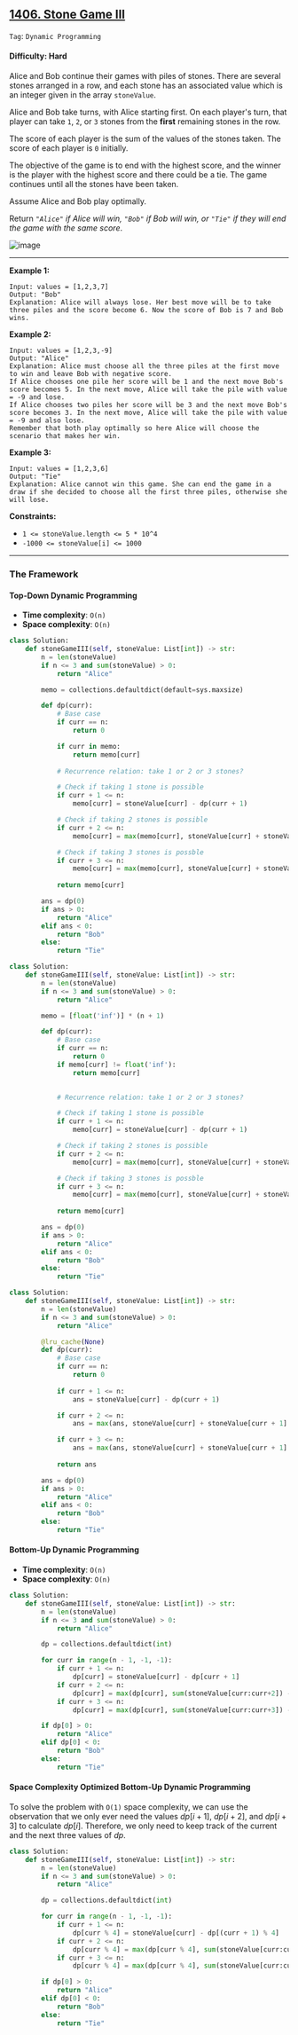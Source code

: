 ## [1406. Stone Game III](https://leetcode.com/problems/stone-game-iii)

```Tag```: ```Dynamic Programming```

#### Difficulty: Hard

Alice and Bob continue their games with piles of stones. There are several stones arranged in a row, and each stone has an associated value which is an integer given in the array ```stoneValue```.

Alice and Bob take turns, with Alice starting first. On each player's turn, that player can take ```1```, ```2```, or ```3``` stones from the __first__ remaining stones in the row.

The score of each player is the sum of the values of the stones taken. The score of each player is ```0``` initially.

The objective of the game is to end with the highest score, and the winner is the player with the highest score and there could be a tie. The game continues until all the stones have been taken.

Assume Alice and Bob play optimally.

Return _```"Alice"``` if Alice will win, ```"Bob"``` if Bob will win, or ```"Tie"``` if they will end the game with the same score_.

![image](https://github.com/quananhle/Python/assets/35042430/943e9beb-7b14-4aa2-bf3d-2406abda55e1)

---

__Example 1:__
```
Input: values = [1,2,3,7]
Output: "Bob"
Explanation: Alice will always lose. Her best move will be to take three piles and the score become 6. Now the score of Bob is 7 and Bob wins.
```

__Example 2:__
```
Input: values = [1,2,3,-9]
Output: "Alice"
Explanation: Alice must choose all the three piles at the first move to win and leave Bob with negative score.
If Alice chooses one pile her score will be 1 and the next move Bob's score becomes 5. In the next move, Alice will take the pile with value = -9 and lose.
If Alice chooses two piles her score will be 3 and the next move Bob's score becomes 3. In the next move, Alice will take the pile with value = -9 and also lose.
Remember that both play optimally so here Alice will choose the scenario that makes her win.
```

__Example 3:__
```
Input: values = [1,2,3,6]
Output: "Tie"
Explanation: Alice cannot win this game. She can end the game in a draw if she decided to choose all the first three piles, otherwise she will lose.
```

__Constraints:__

- ```1 <= stoneValue.length <= 5 * 10^4```
- ```-1000 <= stoneValue[i] <= 1000```

---

### The Framework

#### Top-Down Dynamic Programming

- __Time complexity__: ```O(n)```
- __Space complexity__: ```O(n)```

```Python
class Solution:
    def stoneGameIII(self, stoneValue: List[int]) -> str:
        n = len(stoneValue)
        if n <= 3 and sum(stoneValue) > 0:
            return "Alice"

        memo = collections.defaultdict(default=sys.maxsize)

        def dp(curr):
            # Base case
            if curr == n:
                return 0

            if curr in memo:
                return memo[curr]
            
            # Recurrence relation: take 1 or 2 or 3 stones?

            # Check if taking 1 stone is possible
            if curr + 1 <= n:
                memo[curr] = stoneValue[curr] - dp(curr + 1)

            # Check if taking 2 stones is possible 
            if curr + 2 <= n:
                memo[curr] = max(memo[curr], stoneValue[curr] + stoneValue[curr + 1] - dp(curr + 2))

            # Check if taking 3 stones is possble
            if curr + 3 <= n:
                memo[curr] = max(memo[curr], stoneValue[curr] + stoneValue[curr + 1] + stoneValue[curr + 2] - dp(curr + 3))
            
            return memo[curr]

        ans = dp(0)
        if ans > 0:
            return "Alice"
        elif ans < 0:
            return "Bob"
        else:
            return "Tie"
```

```Python
class Solution:
    def stoneGameIII(self, stoneValue: List[int]) -> str:
        n = len(stoneValue)
        if n <= 3 and sum(stoneValue) > 0:
            return "Alice"

        memo = [float('inf')] * (n + 1)

        def dp(curr):
            # Base case
            if curr == n:
                return 0
            if memo[curr] != float('inf'):
                return memo[curr]

            
            # Recurrence relation: take 1 or 2 or 3 stones?

            # Check if taking 1 stone is possible
            if curr + 1 <= n:
                memo[curr] = stoneValue[curr] - dp(curr + 1)

            # Check if taking 2 stones is possible 
            if curr + 2 <= n:
                memo[curr] = max(memo[curr], stoneValue[curr] + stoneValue[curr + 1] - dp(curr + 2))

            # Check if taking 3 stones is possble
            if curr + 3 <= n:
                memo[curr] = max(memo[curr], stoneValue[curr] + stoneValue[curr + 1] + stoneValue[curr + 2] - dp(curr + 3))
            
            return memo[curr]

        ans = dp(0)
        if ans > 0:
            return "Alice"
        elif ans < 0:
            return "Bob"
        else:
            return "Tie"
```

```Python
class Solution:
    def stoneGameIII(self, stoneValue: List[int]) -> str:
        n = len(stoneValue)
        if n <= 3 and sum(stoneValue) > 0:
            return "Alice"

        @lru_cache(None)
        def dp(curr):
            # Base case
            if curr == n:
                return 0
            
            if curr + 1 <= n:
                ans = stoneValue[curr] - dp(curr + 1)

            if curr + 2 <= n:
                ans = max(ans, stoneValue[curr] + stoneValue[curr + 1] - dp(curr + 2))

            if curr + 3 <= n:
                ans = max(ans, stoneValue[curr] + stoneValue[curr + 1] + stoneValue[curr + 2] - dp(curr + 3))
            
            return ans

        ans = dp(0)
        if ans > 0:
            return "Alice"
        elif ans < 0:
            return "Bob"
        else:
            return "Tie"
```

#### Bottom-Up Dynamic Programming

- __Time complexity__: ```O(n)```
- __Space complexity__: ```O(n)```

```Python
class Solution:
    def stoneGameIII(self, stoneValue: List[int]) -> str:
        n = len(stoneValue)
        if n <= 3 and sum(stoneValue) > 0:
            return "Alice"

        dp = collections.defaultdict(int)

        for curr in range(n - 1, -1, -1):
            if curr + 1 <= n:
                dp[curr] = stoneValue[curr] - dp[curr + 1]
            if curr + 2 <= n:
                dp[curr] = max(dp[curr], sum(stoneValue[curr:curr+2]) - dp[curr + 2])
            if curr + 3 <= n:
                dp[curr] = max(dp[curr], sum(stoneValue[curr:curr+3]) - dp[curr + 3])

        if dp[0] > 0:
            return "Alice"
        elif dp[0] < 0:
            return "Bob"
        else:
            return "Tie"
```

#### Space Complexity Optimized Bottom-Up Dynamic Programming

To solve the problem with ```O(1)``` space complexity, we can use the observation that we only ever need the values $dp[i+1]$, $dp[i+2]$, and $dp[i+3]$ to calculate $dp[i]$. Therefore, we only need to keep track of the current and the next three values of $dp$.

```Python
class Solution:
    def stoneGameIII(self, stoneValue: List[int]) -> str:
        n = len(stoneValue)
        if n <= 3 and sum(stoneValue) > 0:
            return "Alice"

        dp = collections.defaultdict(int)

        for curr in range(n - 1, -1, -1):
            if curr + 1 <= n:
                dp[curr % 4] = stoneValue[curr] - dp[(curr + 1) % 4]
            if curr + 2 <= n:
                dp[curr % 4] = max(dp[curr % 4], sum(stoneValue[curr:curr+2]) - dp[(curr + 2) % 4])
            if curr + 3 <= n:
                dp[curr % 4] = max(dp[curr % 4], sum(stoneValue[curr:curr+3]) - dp[(curr + 3) % 4])

        if dp[0] > 0:
            return "Alice"
        elif dp[0] < 0:
            return "Bob"
        else:
            return "Tie"
```
